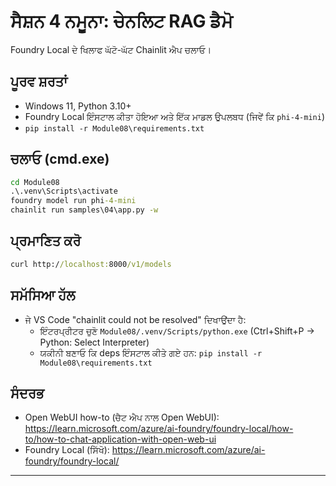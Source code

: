 <!--
CO_OP_TRANSLATOR_METADATA:
{
  "original_hash": "f9e55b8feba71ce09355b66e3a25b6ff",
  "translation_date": "2025-09-22T18:34:54+00:00",
  "source_file": "Module08/samples/04/README.md",
  "language_code": "pa"
}
-->
# ਸੈਸ਼ਨ 4 ਨਮੂਨਾ: ਚੇਨਲਿਟ RAG ਡੈਮੋ

Foundry Local ਦੇ ਖਿਲਾਫ ਘੱਟੋ-ਘੱਟ Chainlit ਐਪ ਚਲਾਓ।

## ਪੂਰਵ ਸ਼ਰਤਾਂ
- Windows 11, Python 3.10+
- Foundry Local ਇੰਸਟਾਲ ਕੀਤਾ ਹੋਇਆ ਅਤੇ ਇੱਕ ਮਾਡਲ ਉਪਲਬਧ (ਜਿਵੇਂ ਕਿ `phi-4-mini`)
- `pip install -r Module08\requirements.txt`

## ਚਲਾਓ (cmd.exe)
```cmd
cd Module08
.\.venv\Scripts\activate
foundry model run phi-4-mini
chainlit run samples\04\app.py -w
```

## ਪ੍ਰਮਾਣਿਤ ਕਰੋ
```cmd
curl http://localhost:8000/v1/models
```

## ਸਮੱਸਿਆ ਹੱਲ
- ਜੇ VS Code "chainlit could not be resolved" ਦਿਖਾਉਂਦਾ ਹੈ:
	- ਇੰਟਰਪ੍ਰੀਟਰ ਚੁਣੋ `Module08/.venv/Scripts/python.exe` (Ctrl+Shift+P → Python: Select Interpreter)
	- ਯਕੀਨੀ ਬਣਾਓ ਕਿ deps ਇੰਸਟਾਲ ਕੀਤੇ ਗਏ ਹਨ: `pip install -r Module08\requirements.txt`

## ਸੰਦਰਭ
- Open WebUI how-to (ਚੈਟ ਐਪ ਨਾਲ Open WebUI): https://learn.microsoft.com/azure/ai-foundry/foundry-local/how-to/how-to-chat-application-with-open-web-ui
- Foundry Local (ਸਿੱਖੋ): https://learn.microsoft.com/azure/ai-foundry/foundry-local/

---

